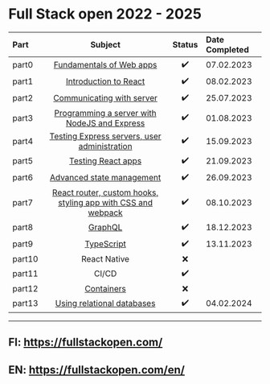 # Full Stack open 2022 - 2025

| **Part** |                                                         **Subject**                                                         |     **Status**     | **Date Completed** |
| :------- | :-------------------------------------------------------------------------------------------------------------------------: | :----------------: | :----------------- |
| part0    |                   [Fundamentals of Web apps](https://github.com/juhamikael/fullstackopen/tree/main/part0)                   | :heavy_check_mark: | 07.02.2023         |
| part1    |                    [Introduction to React](https://github.com/juhamikael/fullstackopen/tree/main/part1)                     | :heavy_check_mark: | 08.02.2023         |
| part2    |                  [Communicating with server](https://github.com/juhamikael/fullstackopen/tree/main/part2)                   | :heavy_check_mark: | 25.07.2023         |
| part3    |         [Programming a server with NodeJS and Express](https://github.com/juhamikael/fullstackopen/tree/main/part3)         | :heavy_check_mark: | 01.08.2023         |
| part4    |         [Testing Express servers, user administration](https://github.com/juhamikael/fullstackopen/tree/main/part4)         | :heavy_check_mark: | 15.09.2023         |
| part5    |                      [Testing React apps](https://github.com/juhamikael/fullstackopen/tree/main/part5)                      | :heavy_check_mark: | 21.09.2023         |
| part6    |                  [Advanced state management](https://github.com/juhamikael/fullstackopen/tree/main/part6)                   | :heavy_check_mark: | 26.09.2023         |
| part7    | [React router, custom hooks, styling app with CSS and webpack](https://github.com/juhamikael/fullstackopen/tree/main/part7) | :heavy_check_mark: | 08.10.2023         |
| part8    |                           [GraphQL](https://github.com/juhamikael/fullstackopen/tree/main/part8)                            | :heavy_check_mark: | 18.12.2023         |
| part9    |                          [TypeScript](https://github.com/juhamikael/fullstackopen/tree/main/part9)                          | :heavy_check_mark: | 13.11.2023         |
| part10   |                                                        React Native                                                         |        :x:         |                    |
| part11   |                                                            CI/CD                                                            | :heavy_check_mark: |                    |
| part12   |          [Containers](https://github.com/juhamikael/fullstackopen/tree/main/part12/part12-containers-applications)          |        :x:         |                    |
| part13   |                 [Using relational databases](https://github.com/juhamikael/fullstackopen/tree/main/part13)                  | :heavy_check_mark: | 04.02.2024         |
---

## FI: <https://fullstackopen.com/>  

## EN: <https://fullstackopen.com/en/>
